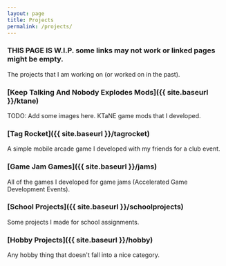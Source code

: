 ```yaml
---
layout: page
title: Projects
permalink: /projects/
---
```


### THIS PAGE IS W.I.P. some links may not work or linked pages might be empty.

The projects that I am working on (or worked on  in the past).

### [Keep Talking And Nobody Explodes Mods]({{ site.baseurl }}/ktane)

TODO: Add some images here.
KTaNE game mods that I developed.

### [Tag Rocket]({{ site.baseurl }}/tagrocket)

A simple mobile arcade game I developed with my friends for a club event.

### [Game Jam Games]({{ site.baseurl }}/jams)

All of the games I developed for game jams (Accelerated Game Development Events).

### [School Projects]({{ site.baseurl }}/schoolprojects)

Some projects I made for school assignments.

### [Hobby Projects]({{ site.baseurl }}/hobby)

Any hobby thing that doesn't fall into a nice category.
